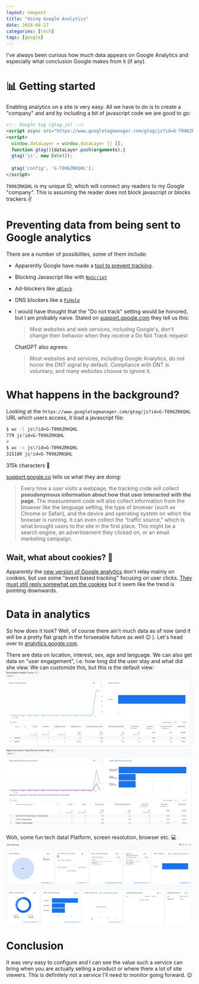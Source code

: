 ```yaml
---
layout: newpost
title: "Using Google Analytics"
date: 2024-08-27
categories: [tech]
tags: [google]
---
```


I've always been curious how much data appears on Google Analytics and especially what conclusion Google makes from it (if any).

# :bar_chart: Getting started

Enabling analytics on a site is very easy. All we have to do is to create a "company" and and by including a bit of javascript code we are good to go:

```html
<!-- Google tag (gtag.js) -->
<script async src="https://www.googletagmanager.com/gtag/js?id=G-T096ZRKQHL"></script>
<script>
  window.dataLayer = window.dataLayer || [];
  function gtag(){dataLayer.push(arguments);}
  gtag('js', new Date());

  gtag('config', 'G-T096ZRKQHL');
</script>
```

`T096ZRKQHL` is my unique ID, which will connect any readers to my Google "company". This is assuming the reader does not block javascript or blocks trackers.:v:

# Preventing data from being sent to Google analytics

There are a number of possibilites, some of them include:
- Apparently Google have made a [tool to prevent tracking](https://tools.google.com/dlpage/gaoptout).
- Blocking Javascript like with [`NoScript`](https://noscript.net/)
- Ad-blockers like [`uBlock`](https://ublockorigin.com/)
- DNS blockers like a [`PiHole`](https://pi-hole.net/)
- I would have thought that the "Do not track" setting would be honored, but I am probably naive. Stated on [support.google.com](https://support.google.com/chrome/answer/2790761) they tell us this:
  > Most websites and web services, including Google's, don't change their behavior when they receive a Do Not Track request
  
  ChatGPT also agrees:
  > Most websites and services, including Google Analytics, do not honor the DNT signal by default. Compliance with DNT is voluntary, and many websites choose to ignore it.


# What happens in the background?

Looking at the `https://www.googletagmanager.com/gtag/js?id=G-T096ZRKQHL` URL which users access, it load a javascript file:

```sh
$ wc -l js\?id=G-T096ZRKQHL
779 js?id=G-T096ZRKQHL
# 
$ wc -c js\?id=G-T096ZRKQHL
315180 js?id=G-T096ZRKQHL
```
315k characters :tada:

[support.google.co](https://support.google.com/analytics/answer/12159447?hl=en) tells us what they are doing:
> Every time a user visits a webpage, the tracking code will collect **pseudonymous information about how that user interacted with the page**.
> The measurement code will also collect information from the browser like the language setting, the type of browser (such as Chrome or Safari), and the device and operating system on which the browser is running. It can even collect the “traffic source,” which is what brought users to the site in the first place. This might be a search engine, an advertisement they clicked on, or an email marketing campaign.

## Wait, what about cookies? :cookie:

Apparently the [new version of Google analytics](https://support.google.com/analytics/answer/10089681?hl=en) don't relay mainly on cookies, but use some "event based tracking" focusing on user clicks. [They must still reply somewhat om the cookies](https://support.google.com/analytics/answer/11397207?hl=en) but it seem like the trend is pointing downwards.


# Data in analytics

So how does it look? Well, of course there ain't much data as of now (and it will be a pretty flat graph in the forseeable future as well :wink: ). Let's head over to [analytics.google.com](https://analytics.google.com).

There are data on location, interest, sex, age and language. We can also get data on "user engagement", i.e. how long did the user stay and what did she view. We can customize this, but this is the default view:
![google_analytics](../assets/images/blogs/google_analytics2.png)
![google_analytics](../assets/images/blogs/google_analytics.png)

Woh, some fun tech data! Platform, screen resolution, browser etc. :computer:
![google_analytics](../assets/images/blogs/google_analytics3.png)


# Conclusion

It was very easy to configure and I can see the value such a service can bring when you are actually selling a product or where there a lot of site viewers. This is definitely not a service I'll need to monitor going forward. :wink:


